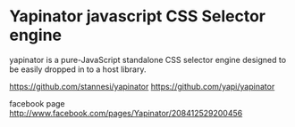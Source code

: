 # Yapinator javascript CSS Selector engine


yapinator is a pure-JavaScript standalone CSS selector engine designed to be easily dropped in to a host library.

https://github.com/stannesi/yapinator
https://github.com/yapi/yapinator

facebook page
http://www.facebook.com/pages/Yapinator/208412529200456
